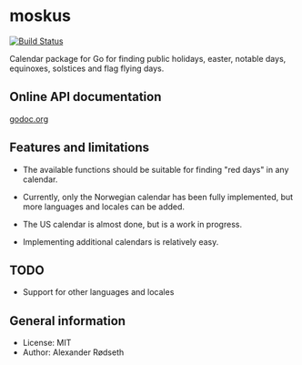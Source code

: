 moskus
======

[![Build Status](https://travis-ci.org/xyproto/moskus.svg?branch=master)](https://travis-ci.org/xyproto/moskus)

Calendar package for Go for finding public holidays, easter, notable days, equinoxes, solstices and flag flying days.


Online API documentation
------------------------

[godoc.org](http://godoc.org/github.com/xyproto/moskus)


Features and limitations
------------------------

* The available functions should be suitable for finding "red days" in any calendar.

* Currently, only the Norwegian calendar has been fully implemented, but more languages and locales can be added.

* The US calendar is almost done, but is a work in progress.

* Implementing additional calendars is relatively easy.


TODO
----

* Support for other languages and locales


General information
-------------------

* License: MIT
* Author: Alexander Rødseth
